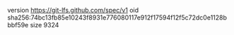version https://git-lfs.github.com/spec/v1
oid sha256:74bc13fb85e10243f8931e776080117e912f17594f12f5c72dc0e1128bbbf59e
size 9324
